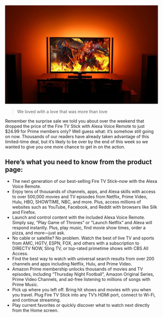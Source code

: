 ![TV](/assets/img/blog/amzntv.jpg)

> We loved with a love that was more than love

Remember the surprise sale we told you about over the weekend that dropped the price of the Fire TV Stick with Alexa Voice Remote to just $24.99 for Prime members only? Well guess what: it’s somehow still going on now. Thousands of our readers have already taken advantage of this limited-time deal, but it’s likely to be over by the end of this week so we wanted to give you one more chance to get in on the action.

## Here’s what you need to know from the product page:
* The next generation of our best-selling Fire TV Stick–now with the Alexa Voice Remote.
* Enjoy tens of thousands of channels, apps, and Alexa skills with access to over 500,000 movies and TV episodes from Netflix, Prime Video, Hulu, HBO, SHOWTIME, NBC, and more. Plus, access millions of websites such as YouTube, Facebook, and Reddit with browsers like Silk and Firefox.
* Launch and control content with the included Alexa Voice Remote. Simply say, “Play Game of Thrones” or “Launch Netflix” and Alexa will respond instantly. Plus, play music, find movie show times, order a pizza, and more—just ask.
* No cable or satellite? No problem. Watch the best of live TV and sports from AMC, HGTV, ESPN, FOX, and others with a subscription to DIRECTV NOW, Sling TV, or top-rated primetime shows with CBS All Access.
* Find the best way to watch with universal search results from over 200 channels and apps including Netflix, Hulu, and Prime Video.
* Amazon Prime membership unlocks thousands of movies and TV episodes, including “Thursday Night Football”, Amazon Original Series, Prime Video Channels, and ad-free listening to millions of songs with Prime Music.
* Pick up where you left off. Bring hit shows and movies with you when you travel. Plug Fire TV Stick into any TV’s HDMI port, connect to Wi-Fi, and continue streaming.
* Play current favorites or quickly discover what to watch next directly from the Home screen.
